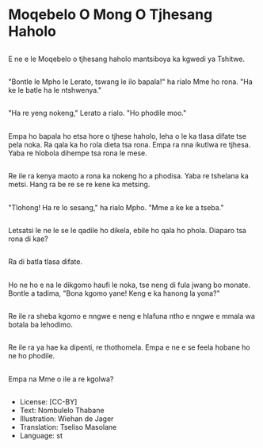 # Moqebelo O Mong O Tjhesang Haholo

##
E ne e le Moqebelo o tjhesang haholo mantsiboya ka kgwedi ya Tshitwe.

##
"Bontle le Mpho le Lerato, tswang le ilo bapala!" ha rialo Mme ho rona. "Ha ke le batle ha le ntshwenya."

##
"Ha re yeng nokeng," Lerato a rialo. "Ho phodile moo."

##
Empa ho bapala ho etsa hore o tjhese haholo, leha o le ka tlasa difate tse pela noka. Ra qala ka ho rola dieta tsa rona. Empa ra nna ikutlwa re tjhesa. Yaba re hlobola dihempe tsa rona le mese.

##
Re ile ra kenya maoto a rona ka nokeng ho a phodisa. Yaba re tshelana ka metsi. Hang ra be re se re kene ka metsing.

##
"Tlohong! Ha re lo sesang," ha rialo Mpho. "Mme a ke ke a tseba."

##
Letsatsi le ne le se le qadile ho dikela, ebile ho qala ho phola. Diaparo tsa rona di kae?

##
Ra di batla tlasa difate.

##
Ho ne ho e na le dikgomo haufi le noka, tse neng di fula jwang bo monate. Bontle a tadima, "Bona kgomo yane! Keng e ka hanong la yona?"

##
Re ile ra sheba kgomo e nngwe e neng e hlafuna ntho e nngwe e mmala wa botala ba lehodimo.

##
Re ile ra ya hae ka dipenti, re thothomela. Empa e ne e se feela hobane ho ne ho phodile.

##
Empa na Mme o ile a re kgolwa?

##
* License: [CC-BY]
* Text: Nombulelo Thabane
* Illustration: Wiehan de Jager
* Translation: Tseliso Masolane
* Language: st
